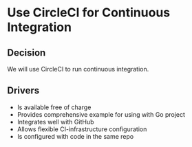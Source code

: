 # Use CircleCI for Continuous Integration

## Decision

We will use CircleCI to run continuous integration.

## Drivers

* Is available free of charge
* Provides comprehensive example for using with Go project
* Integrates well with GitHub
* Allows flexible CI-infrastructure configuration
* Is configured with code in the same repo
